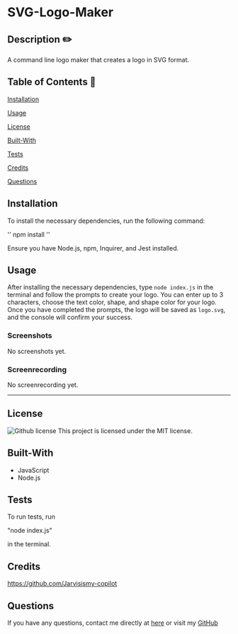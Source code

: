 # SVG-Logo-Maker

  ## Description  ✏️
  
 A command line logo maker that creates a logo in SVG format.
  
  ## Table of Contents 📖
  
  [Installation](#installation)

  [Usage](#usage)

  [License](#license)

  [Built-With](#Built-With)

  [Tests](#tests) 

  [Credits](#credits)

  [Questions](#questions)
  
  ## Installation 

To install the necessary dependencies, run the following command:

''
npm install
''

Ensure you have Node.js, npm, Inquirer, and Jest installed.

  
  ## Usage 

  After installing the necessary dependencies, type `node index.js` in the terminal and follow the prompts to create your logo. You can enter up to 3 characters, choose the text color, shape, and shape color for your logo. Once you have completed the prompts, the logo will be saved as `logo.svg`, and the console will confirm your success.


### Screenshots

No screenshots yet.

### Screenrecording

No screenrecording yet.

______________________________________________________________________________

## License

   ![Github license](https://img.shields.io/badge/license-MIT-blue.svg)
  This project is licensed under the MIT license.
  
## Built-With

- JavaScript
- Node.js

## Tests 

To run tests, run 

"node index.js"

in the terminal.
  

## Credits 

https://github.com/Jarvisismy-copilot

 ## Questions 
  
  
  If you have any questions, contact me directly at [here](mailto:Chelseajarvis3301@icloud.co)
  or visit my [GitHub](https://github.com/Jarvisismy-copilot)

